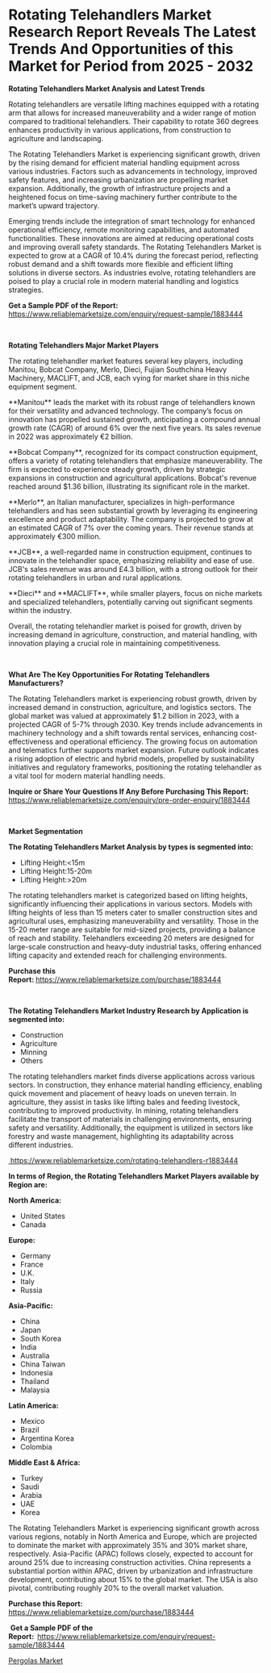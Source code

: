 <p><h1>Rotating Telehandlers Market Research Report Reveals The Latest Trends And Opportunities of this Market for Period from 2025 - 2032</h1></p><p><strong>Rotating Telehandlers Market Analysis and Latest Trends</strong></p>
<p><p>Rotating telehandlers are versatile lifting machines equipped with a rotating arm that allows for increased maneuverability and a wider range of motion compared to traditional telehandlers. Their capability to rotate 360 degrees enhances productivity in various applications, from construction to agriculture and landscaping. </p><p>The Rotating Telehandlers Market is experiencing significant growth, driven by the rising demand for efficient material handling equipment across various industries. Factors such as advancements in technology, improved safety features, and increasing urbanization are propelling market expansion. Additionally, the growth of infrastructure projects and a heightened focus on time-saving machinery further contribute to the market’s upward trajectory.</p><p>Emerging trends include the integration of smart technology for enhanced operational efficiency, remote monitoring capabilities, and automated functionalities. These innovations are aimed at reducing operational costs and improving overall safety standards. The Rotating Telehandlers Market is expected to grow at a CAGR of 10.4% during the forecast period, reflecting robust demand and a shift towards more flexible and efficient lifting solutions in diverse sectors. As industries evolve, rotating telehandlers are poised to play a crucial role in modern material handling and logistics strategies.</p></p>
<p><strong>Get a Sample PDF of the Report:&nbsp;</strong> <a href="https://www.reliablemarketsize.com/enquiry/request-sample/1883444?utm_campaign=2667&utm_medium=2&utm_source=Github&utm_content=ia&utm_term=22022025&utm_id=rotating-telehandlers">https://www.reliablemarketsize.com/enquiry/request-sample/1883444</a></p>
<p>&nbsp;</p>
<p><strong>Rotating Telehandlers Major Market Players</strong></p>
<p><p>The rotating telehandler market features several key players, including Manitou, Bobcat Company, Merlo, Dieci, Fujian Southchina Heavy Machinery, MACLIFT, and JCB, each vying for market share in this niche equipment segment.</p><p>**Manitou** leads the market with its robust range of telehandlers known for their versatility and advanced technology. The company’s focus on innovation has propelled sustained growth, anticipating a compound annual growth rate (CAGR) of around 6% over the next five years. Its sales revenue in 2022 was approximately €2 billion.</p><p>**Bobcat Company**, recognized for its compact construction equipment, offers a variety of rotating telehandlers that emphasize maneuverability. The firm is expected to experience steady growth, driven by strategic expansions in construction and agricultural applications. Bobcat's revenue reached around $1.36 billion, illustrating its significant role in the market.</p><p>**Merlo**, an Italian manufacturer, specializes in high-performance telehandlers and has seen substantial growth by leveraging its engineering excellence and product adaptability. The company is projected to grow at an estimated CAGR of 7% over the coming years. Their revenue stands at approximately €300 million.</p><p>**JCB**, a well-regarded name in construction equipment, continues to innovate in the telehandler space, emphasizing reliability and ease of use. JCB's sales revenue was around £4.3 billion, with a strong outlook for their rotating telehandlers in urban and rural applications.</p><p>**Dieci** and **MACLIFT**, while smaller players, focus on niche markets and specialized telehandlers, potentially carving out significant segments within the industry. </p><p>Overall, the rotating telehandler market is poised for growth, driven by increasing demand in agriculture, construction, and material handling, with innovation playing a crucial role in maintaining competitiveness.</p></p>
<p>&nbsp;</p>
<p><strong>What Are The Key Opportunities For Rotating Telehandlers Manufacturers?</strong></p>
<p><p>The Rotating Telehandlers market is experiencing robust growth, driven by increased demand in construction, agriculture, and logistics sectors. The global market was valued at approximately $1.2 billion in 2023, with a projected CAGR of 5-7% through 2030. Key trends include advancements in machinery technology and a shift towards rental services, enhancing cost-effectiveness and operational efficiency. The growing focus on automation and telematics further supports market expansion. Future outlook indicates a rising adoption of electric and hybrid models, propelled by sustainability initiatives and regulatory frameworks, positioning the rotating telehandler as a vital tool for modern material handling needs.</p></p>
<p><strong>Inquire or Share Your Questions If Any Before Purchasing This Report:</strong> <a href="https://www.reliablemarketsize.com/enquiry/pre-order-enquiry/1883444?utm_campaign=2667&utm_medium=2&utm_source=Github&utm_content=ia&utm_term=22022025&utm_id=rotating-telehandlers">https://www.reliablemarketsize.com/enquiry/pre-order-enquiry/1883444</a></p>
<p>&nbsp;</p>
<p><strong>Market Segmentation</strong></p>
<p><strong>The Rotating Telehandlers Market Analysis by types is segmented into:</strong></p>
<p><ul><li>Lifting Height:<15m</li><li>Lifting Height:15-20m</li><li>Lifting Height:>20m</li></ul></p>
<p><p>The rotating telehandlers market is categorized based on lifting heights, significantly influencing their applications in various sectors. Models with lifting heights of less than 15 meters cater to smaller construction sites and agricultural uses, emphasizing maneuverability and versatility. Those in the 15-20 meter range are suitable for mid-sized projects, providing a balance of reach and stability. Telehandlers exceeding 20 meters are designed for large-scale construction and heavy-duty industrial tasks, offering enhanced lifting capacity and extended reach for challenging environments.</p></p>
<p><strong>Purchase this Report:&nbsp;</strong><a href="https://www.reliablemarketsize.com/purchase/1883444?utm_campaign=2667&utm_medium=2&utm_source=Github&utm_content=ia&utm_term=22022025&utm_id=rotating-telehandlers">https://www.reliablemarketsize.com/purchase/1883444</a></p>
<p>&nbsp;</p>
<p><strong>The Rotating Telehandlers Market Industry Research by Application is segmented into:</strong></p>
<p><ul><li>Construction</li><li>Agriculture</li><li>Minning</li><li>Others</li></ul></p>
<p><p>The rotating telehandlers market finds diverse applications across various sectors. In construction, they enhance material handling efficiency, enabling quick movement and placement of heavy loads on uneven terrain. In agriculture, they assist in tasks like lifting bales and feeding livestock, contributing to improved productivity. In mining, rotating telehandlers facilitate the transport of materials in challenging environments, ensuring safety and versatility. Additionally, the equipment is utilized in sectors like forestry and waste management, highlighting its adaptability across different industries.</p></p>
<p><a href="https://www.reliablemarketsize.com/rotating-telehandlers-r1883444?utm_campaign=2667&utm_medium=2&utm_source=Github&utm_content=ia&utm_term=22022025&utm_id=rotating-telehandlers">&nbsp;https://www.reliablemarketsize.com/rotating-telehandlers-r1883444</a></p>
<p><strong>In terms of Region, the Rotating Telehandlers Market Players available by Region are:</strong></p>
<p>
    <p> <strong> North America: </strong>
        <ul>
            <li>United States</li>
            <li>Canada</li>
        </ul>
        </p> 
    <p> <strong> Europe: </strong>
        <ul>
            <li>Germany</li>
            <li>France</li>
            <li>U.K.</li>
            <li>Italy</li>
            <li>Russia</li>
        </ul>
        </p> 
    <p> <strong> Asia-Pacific: </strong>
        <ul>
            <li>China</li>
            <li>Japan</li>
            <li>South Korea</li>
            <li>India</li>
            <li>Australia</li>
            <li>China Taiwan</li>
            <li>Indonesia</li>
            <li>Thailand</li>
            <li>Malaysia</li>
        </ul>
        </p> 
    <p> <strong> Latin America: </strong>
        <ul>
            <li>Mexico</li>
            <li>Brazil</li>
            <li>Argentina Korea</li>
            <li>Colombia</li>
        </ul>
        </p> 
    <p> <strong> Middle East & Africa: </strong>
        <ul>
            <li>Turkey</li>
            <li>Saudi</li>
            <li>Arabia</li>
            <li>UAE</li>
            <li>Korea</li>
        </ul>
    </p>
    </p>
<p><p>The Rotating Telehandlers Market is experiencing significant growth across various regions, notably in North America and Europe, which are projected to dominate the market with approximately 35% and 30% market share, respectively. Asia-Pacific (APAC) follows closely, expected to account for around 25% due to increasing construction activities. China represents a substantial portion within APAC, driven by urbanization and infrastructure development, contributing about 15% to the global market. The USA is also pivotal, contributing roughly 20% to the overall market valuation.</p></p>
<p><strong>Purchase this Report: </strong><a href="https://www.reliablemarketsize.com/purchase/1883444?utm_campaign=2667&utm_medium=2&utm_source=Github&utm_content=ia&utm_term=22022025&utm_id=rotating-telehandlers">https://www.reliablemarketsize.com/purchase/1883444</a></p>
<p>&nbsp;<strong>Get a Sample PDF of the Report:&nbsp;&nbsp;</strong><a href="https://www.reliablemarketsize.com/enquiry/request-sample/1883444?utm_campaign=2667&utm_medium=2&utm_source=Github&utm_content=ia&utm_term=22022025&utm_id=rotating-telehandlers">https://www.reliablemarketsize.com/enquiry/request-sample/1883444</a></p>
<p><strong></strong></p>
<p><p><a href="https://github.com/rashkaeduzor/Market-Research-Report-List-1/blob/main/pergolas-market.md?utm_campaign=2667&utm_medium=2&utm_source=Github&utm_content=ia&utm_term=22022025&utm_id=rotating-telehandlers">Pergolas Market</a></p></p>